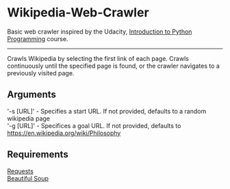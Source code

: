 # Wikipedia-Web-Crawler
Basic web crawler inspired by the Udacity, [Introduction to Python Programming](https://eu.udacity.com/course/introduction-to-python--ud1110) course.

------------------------------------------------------------------------------------------------
Crawls Wikipedia by selecting the first link of each page. Crawls continuously until the specified page is found, or the crawler navigates to a previously visited page.

## Arguments
'-s [URL]' - Specifies a start URL. If not provided, defaults to a random wikipedia page  
'-g [URL]' - Specifices a goal URL. If not provided, defaults to https://en.wikipedia.org/wiki/Philosophy

## Requirements
[Requests](https://github.com/requests/requests)  
[Beautiful Soup](https://www.crummy.com/software/BeautifulSoup/)

